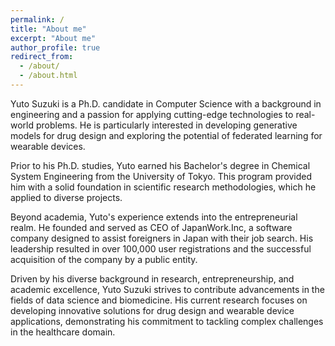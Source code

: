 ```yaml
---
permalink: /
title: "About me"
excerpt: "About me"
author_profile: true
redirect_from: 
  - /about/
  - /about.html
---
```


Yuto Suzuki is a Ph.D. candidate in Computer Science with a background in engineering and a passion for applying cutting-edge technologies to real-world problems. He is particularly interested in developing generative models for drug design and exploring the potential of federated learning for wearable devices.

Prior to his Ph.D. studies, Yuto earned his Bachelor's degree in Chemical System Engineering from the University of Tokyo. This program provided him with a solid foundation in scientific research methodologies, which he applied to diverse projects.

Beyond academia, Yuto's experience extends into the entrepreneurial realm. He founded and served as CEO of JapanWork.Inc, a software company designed to assist foreigners in Japan with their job search. His leadership resulted in over 100,000 user registrations and the successful acquisition of the company by a public entity.

Driven by his diverse background in research, entrepreneurship, and academic excellence, Yuto Suzuki strives to contribute advancements in the fields of data science and biomedicine. His current research focuses on developing innovative solutions for drug design and wearable device applications, demonstrating his commitment to tackling complex challenges in the healthcare domain.